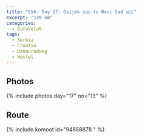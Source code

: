```yaml
---
title: "EV6: Day 17: Osijek 🇭🇷 to Novi Sad 🇷🇸"
excerpt: "139 km"
categories:
  - EuroVelo6
tags:
  - Serbia
  - Croatia
  - Donauradweg
  - Hostel
---
```




## Photos

{% include photos day="17" no="13" %}

## Route
{% include komoot id="94858878 " %}
